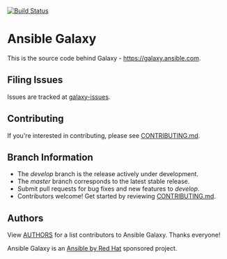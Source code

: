 [![Build Status](https://travis-ci.org/ansible/galaxy.svg?branch=master)](https://travis-ci.org/ansible/galaxy)

# Ansible Galaxy

This is the source code behind Galaxy - https://galaxy.ansible.com.

## Filing Issues

Issues are tracked at [galaxy-issues](https://github.com/ansible/galaxy-issues). 

## Contributing

If you're interested in contributing, please see [CONTRIBUTING.md](./CONTRIBUTING.md).

## Branch Information

 * The *develop* branch is the release actively under development.
 * The *master* branch corresponds to the latest stable release.
 * Submit pull requests for bug fixes and new features to *develop*.
 * Contributors welcome! Get started by reviewing [CONTRIBUTING.md](./CONTRIBUTING.md).

## Authors

View [AUTHORS](./AUTHORS) for a list contributors to Ansible Galaxy. Thanks everyone!

Ansible Galaxy is an [Ansible by Red Hat](https://ansible.com) sponsored project.
